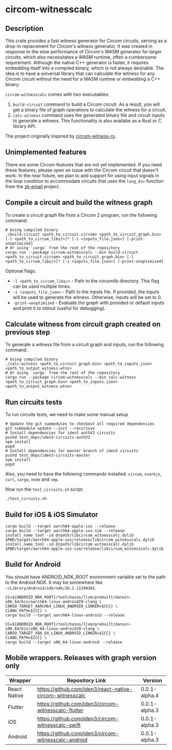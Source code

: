 # circom-witnesscalc

## Description

This crate provides a fast witness generator for Circom circuits, serving as a drop-in replacement for Circom's witness generator.
It was created in response to the slow performance of Circom's WASM generator for larger circuits, which also necessitates a WASM runtime, often a cumbersome requirement.
Although the native C++ generator is faster, it requires embedding itself into a compiled binary, which is not always desirable.
The idea is to have a universal library that can calculate the witness for any Circom circuit without the need for a WASM runtime or embedding a C++ binary.

`circom-witnesscalc` comes with two executables:

1. `build-circuit` command to build a Circom circuit. As a result, you will get a binary file of graph operations to calculate the witness for a circuit.
2. `calc-witness` command uses the generated binary file and circuit inputs to generate a witness. This functionality is also availabe as a Rust or C library API.

The project originally inspired by [circom-witness-rs](https://github.com/philsippl/circom-witness-rs).

## Unimplemented features

There are some Circom features that are not yet implemented. If you need these features,
please open an issue with the Circom circuit that doesn't work.
In the near future, we plan to add support for using input signals in the loop condition to accommodate circuits that uses the `long_div` function from the [zk-email](https://github.com/zkemail/zk-email-verify/blob/8685d35f9137ea566e0a07f6609fde0123d15f51/packages/circuits/lib/bigint-func.circom#L169) project.

## Compile a circuit and build the witness graph

To create a circuit graph file from a Circom 2 program, run the following command:

```shell
# Using compiled binary
./build-circuit <path_to_circuit.circom> <path_to_circuit_graph.bin> [-l <path_to_circom_libs/>]* [-i <inputs_file.json>] [-print-unoptimized]
# Or using `cargo` from the root of the repository
cargo run --package circom-witnesscalc --bin build-circuit <path_to_circuit.circom> <path_to_circuit_graph.bin> [-l <path_to_circom_libs/>]* [-i <inputs_file.json>] [-print-unoptimized]
```

Optional flags:

* `-l <path_to_circom_libs/>` - Path to the circomlib directory. This flag can be used multiple times.
* `-i <inputs_file.json>` - Path to the inputs file. If provided, the inputs will be used to generate the witness. Otherwise, inputs will be set to 0.
* `-print-unoptimized` - Evaluate the graph with provided or default inputs and print it to stdout (useful for debugging).

## Calculate witness from circuit graph created on previous step

To generate a witness file from a circuit graph and inputs, run the following command.

```shell
# Using compiled binary
./calc-witness <path_to_circuit_graph.bin> <path_to_inputs.json> <path_to_output_witness.wtns>
# Or using `cargo` from the root of the repository
cargo run --package circom-witnesscalc --bin calc-witness <path_to_circuit_graph.bin> <path_to_inputs.json> <path_to_output_witness.wtns>
```

## Run circuits tests

To run circuits tests, we need to make some manual setup

```shell
# Update the git submodules to checkout all required dependencies
git submodule update --init --recursive
# Install dependencies for iden3 authV2 circuits
pushd test_deps/iden3-circuits-authV2
npm install
popd
# Install dependencies for master branch of iden3 circuits
pushd test_deps/iden3-circuits-master
npm install
popd
```

Also, you need to have the following commands installed: `circom`, `snarkjs`,
`curl`, `cargo`, `node` and `cmp`.

Now run the `test_circuits.sh` script.

```shell
./test_circuits.sh
```

## Build for iOS & iOS Simulator

```shell
cargo build --target aarch64-apple-ios --release
cargo build --target aarch64-apple-ios-sim --release
install_name_tool -id @rpath/libcircom_witnesscalc.dylib $PWD/target/aarch64-apple-ios/release/libcircom_witnesscalc.dylib
install_name_tool -id @rpath/libcircom_witnesscalc.dylib $PWD/target/aarch64-apple-ios-sim/release/libcircom_witnesscalc.dylib
```

## Build for Android

You should have ANDROID_NDK_ROOT environment variable set to the path to the Android NDK.
It may be somewhere like `~/Library/Android/sdk/ndk/26.2.11394342`.

```shell
CC=${ANDROID_NDK_ROOT}/toolchains/llvm/prebuilt/darwin-x86_64/bin/aarch64-linux-android29-clang \
CARGO_TARGET_AARCH64_LINUX_ANDROID_LINKER=${CC} \
CLANG_PATH=${CC} \
cargo build --target aarch64-linux-android --release

CC=${ANDROID_NDK_ROOT}/toolchains/llvm/prebuilt/darwin-x86_64/bin/x86_64-linux-android29-clang \
CARGO_TARGET_X86_64_LINUX_ANDROID_LINKER=${CC} \
CLANG_PATH=${CC} \
cargo build --target x86_64-linux-android --release
```


## Mobile wrappers. Releases with graph version only
| Wrapper      | Repository Link                         | Version |
| ------------ |-----------------------------------------| ------- |
| React Native | https://github.com/iden3/react-native-circom-witnesscalc | 0.0.1-alpha.4 |
| Flutter      | https://github.com/iden3/circom-witnesscalc-flutter | 0.0.1-alpha.3 |
| iOS          | https://github.com/iden3/circom-witnesscalc-swift | 0.0.1-alpha.3 |
| Android      | https://github.com/iden3/circom-witnesscalc-android | 0.0.1-alpha.3 |
